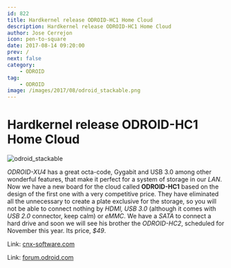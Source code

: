 ```yaml
---
id: 822
title: Hardkernel release ODROID-HC1 Home Cloud
description: Hardkernel release ODROID-HC1 Home Cloud
author: Jose Cerrejon
icon: pen-to-square
date: 2017-08-14 09:20:00
prev: /
next: false
category:
    - ODROID
tag:
    - ODROID
image: /images/2017/08/odroid_stackable.png
---
```


# Hardkernel release ODROID-HC1 Home Cloud

![odroid_stackable](/images/2017/08/odroid_stackable.png)

_ODROID-XU4_ has a great octa-code, Gygabit and USB 3.0 among other wonderful features, that make it perfect for a system of storage in our _LAN_. Now we have a new board for the cloud called **ODROID-HC1** based on the design of the first one with a very competitive price. They have eliminated all the unnecessary to create a plate exclusive for the storage, so you will not be able to connect nothing by _HDMI, USB 3.0_ (although it comes with _USB 2.0_ connector, keep calm) or _eMMC_. We have a _SATA_ to connect a hard drive and soon we will see his brother the _ODROID-HC2_, scheduled for November this year. Its price, _$49_.

Link: [cnx-software.com](https://www.cnx-software.com/2017/08/10/hardkernel-to-launch-stackable-49-odroid-hc1-home-cloud-200-odroid-mc1-cluster-solutions/)

Link: [forum.odroid.com](https://forum.odroid.com/viewtopic.php?f=29&t=27919)

